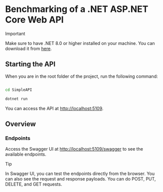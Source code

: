 # Benchmarking of a .NET ASP.NET Core Web API

> [!IMPORTANT]
> Make sure to have .NET 8.0 or higher installed on your machine. You can download it from [here](https://dotnet.microsoft.com/download).

## Starting the API

When you are in the root folder of the project, run the following command:
```bash

cd SimpleAPI

dotnet run
```

You can access the API at [http://localhost:5109](http://localhost:5109).

## Overview

### Endpoints

Access the Swagger UI at [http://localhost:5109/swagger](http://localhost:5109/swagger) to see the available endpoints.

> [!TIP]
> In Swagger UI, you can test the endpoints directly from the browser. You can also see the request and response payloads. You can do POST, PUT, DELETE, and GET requests.

